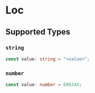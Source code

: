 # Loc


## Supported Types

### `string`

```typescript
const value: string = "<value>";
```

### `number`

```typescript
const value: number = 696344;
```

